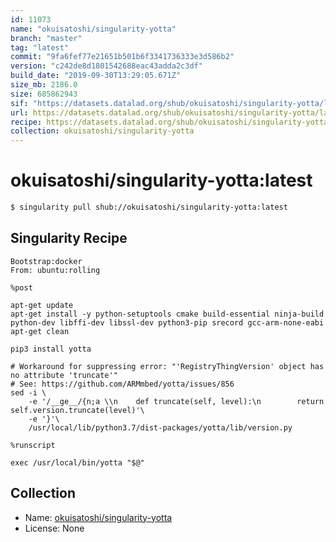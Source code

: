 ```yaml
---
id: 11073
name: "okuisatoshi/singularity-yotta"
branch: "master"
tag: "latest"
commit: "9fa6fef77e21651b501b6f3341736333e3d586b2"
version: "c242de8d1801542688eac43adda2c3df"
build_date: "2019-09-30T13:29:05.671Z"
size_mb: 2186.0
size: 685862943
sif: "https://datasets.datalad.org/shub/okuisatoshi/singularity-yotta/latest/2019-09-30-9fa6fef7-c242de8d/c242de8d1801542688eac43adda2c3df.sif"
url: https://datasets.datalad.org/shub/okuisatoshi/singularity-yotta/latest/2019-09-30-9fa6fef7-c242de8d/
recipe: https://datasets.datalad.org/shub/okuisatoshi/singularity-yotta/latest/2019-09-30-9fa6fef7-c242de8d/Singularity
collection: okuisatoshi/singularity-yotta
---
```


# okuisatoshi/singularity-yotta:latest

```bash
$ singularity pull shub://okuisatoshi/singularity-yotta:latest
```

## Singularity Recipe

```singularity
Bootstrap:docker
From: ubuntu:rolling

%post

apt-get update
apt-get install -y python-setuptools cmake build-essential ninja-build python-dev libffi-dev libssl-dev python3-pip srecord gcc-arm-none-eabi
apt-get clean

pip3 install yotta

# Workaround for suppressing error: "'RegistryThingVersion' object has no attribute 'truncate'"
# See: https://github.com/ARMmbed/yotta/issues/856
sed -i \
    -e '/__ge__/{n;a \\n    def truncate(self, level):\n        return self.version.truncate(level)'\
    -e '}'\
    /usr/local/lib/python3.7/dist-packages/yotta/lib/version.py

%runscript

exec /usr/local/bin/yotta "$@"
```

## Collection

 - Name: [okuisatoshi/singularity-yotta](https://github.com/okuisatoshi/singularity-yotta)
 - License: None

